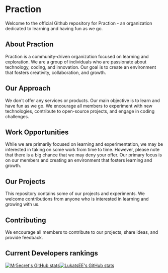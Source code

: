 # Praction

Welcome to the official Github repository for Praction - an organization dedicated to learning and having fun as we go.

## About Praction

Praction is a community-driven organization focused on learning and exploration. We are a group of individuals who are passionate about technology, coding, and innovation. Our goal is to create an environment that fosters creativity, collaboration, and growth.

## Our Approach

We don't offer any services or products. Our main objective is to learn and have fun as we go. We encourage all members to experiment with new technologies, contribute to open-source projects, and engage in coding challenges.

## Work Opportunities

While we are primarily focused on learning and experimentation, we may be interested in taking on some work from time to time. However, please note that there is a big chance that we may deny your offer. Our primary focus is on our members and creating an environment that fosters learning and growth.

## Our Projects

This repository contains some of our projects and experiments. We welcome contributions from anyone who is interested in learning and growing with us.

## Contributing

We encourage all members to contribute to our projects, share ideas, and provide feedback.

## Current Developers rankings

[![Mr5ecret's GitHub stats](https://github-readme-stats.vercel.app/api?username=Mr5ecret&show_icons=true&text_color=FFFFFF&border_color=00d575&bg_color=2e2e2e&icon_color=00d575&title_color=00d575&border_radius=6)](https://github.com/Mr5ecret)[![LukatsEE's GitHub stats](https://github-readme-stats.vercel.app/api?username=LukatsEE&show_icons=true&text_color=FFFFFF&border_color=00d575&bg_color=2e2e2e&icon_color=00d575&title_color=00d575&border_radius=6)](https://github.com/LukatsEE)
